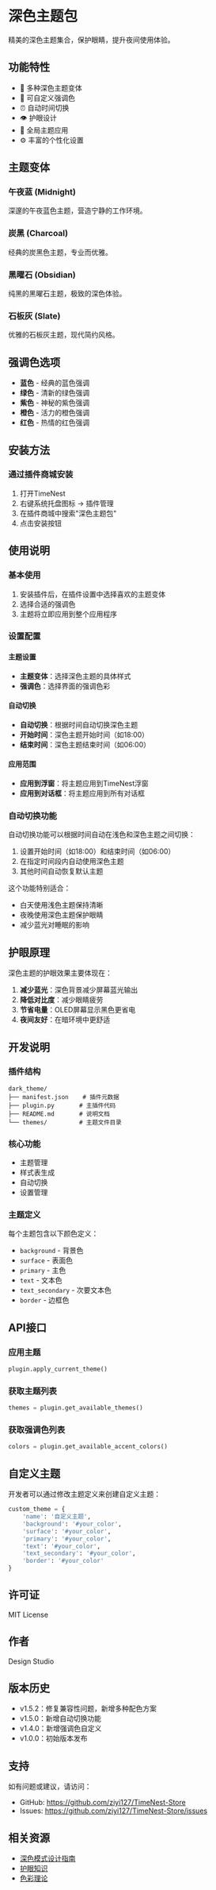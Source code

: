 # 深色主题包

精美的深色主题集合，保护眼睛，提升夜间使用体验。

## 功能特性

- 🌙 多种深色主题变体
- 🎨 可自定义强调色
- ⏰ 自动时间切换
- 👁️ 护眼设计
- 🎯 全局主题应用
- ⚙️ 丰富的个性化设置

## 主题变体

### 午夜蓝 (Midnight)
深邃的午夜蓝色主题，营造宁静的工作环境。

### 炭黑 (Charcoal)
经典的炭黑色主题，专业而优雅。

### 黑曜石 (Obsidian)
纯黑的黑曜石主题，极致的深色体验。

### 石板灰 (Slate)
优雅的石板灰主题，现代简约风格。

## 强调色选项

- **蓝色** - 经典的蓝色强调
- **绿色** - 清新的绿色强调
- **紫色** - 神秘的紫色强调
- **橙色** - 活力的橙色强调
- **红色** - 热情的红色强调

## 安装方法

### 通过插件商城安装
1. 打开TimeNest
2. 右键系统托盘图标 → 插件管理
3. 在插件商城中搜索"深色主题包"
4. 点击安装按钮

## 使用说明

### 基本使用
1. 安装插件后，在插件设置中选择喜欢的主题变体
2. 选择合适的强调色
3. 主题将立即应用到整个应用程序

### 设置配置

#### 主题设置
- **主题变体**：选择深色主题的具体样式
- **强调色**：选择界面的强调色彩

#### 自动切换
- **自动切换**：根据时间自动切换深色主题
- **开始时间**：深色主题开始时间（如18:00）
- **结束时间**：深色主题结束时间（如06:00）

#### 应用范围
- **应用到浮窗**：将主题应用到TimeNest浮窗
- **应用到对话框**：将主题应用到所有对话框

### 自动切换功能

自动切换功能可以根据时间自动在浅色和深色主题之间切换：

1. 设置开始时间（如18:00）和结束时间（如06:00）
2. 在指定时间段内自动使用深色主题
3. 其他时间自动恢复默认主题

这个功能特别适合：
- 白天使用浅色主题保持清晰
- 夜晚使用深色主题保护眼睛
- 减少蓝光对睡眠的影响

## 护眼原理

深色主题的护眼效果主要体现在：

1. **减少蓝光**：深色背景减少屏幕蓝光输出
2. **降低对比度**：减少眼睛疲劳
3. **节省电量**：OLED屏幕显示黑色更省电
4. **夜间友好**：在暗环境中更舒适

## 开发说明

### 插件结构
```
dark_theme/
├── manifest.json    # 插件元数据
├── plugin.py       # 主插件代码
├── README.md       # 说明文档
└── themes/         # 主题文件目录
```

### 核心功能
- 主题管理
- 样式表生成
- 自动切换
- 设置管理

### 主题定义
每个主题包含以下颜色定义：
- `background` - 背景色
- `surface` - 表面色
- `primary` - 主色
- `text` - 文本色
- `text_secondary` - 次要文本色
- `border` - 边框色

## API接口

### 应用主题
```python
plugin.apply_current_theme()
```

### 获取主题列表
```python
themes = plugin.get_available_themes()
```

### 获取强调色列表
```python
colors = plugin.get_available_accent_colors()
```

## 自定义主题

开发者可以通过修改主题定义来创建自定义主题：

```python
custom_theme = {
    'name': '自定义主题',
    'background': '#your_color',
    'surface': '#your_color',
    'primary': '#your_color',
    'text': '#your_color',
    'text_secondary': '#your_color',
    'border': '#your_color'
}
```

## 许可证

MIT License

## 作者

Design Studio

## 版本历史

- v1.5.2：修复兼容性问题，新增多种配色方案
- v1.5.0：新增自动切换功能
- v1.4.0：新增强调色自定义
- v1.0.0：初始版本发布

## 支持

如有问题或建议，请访问：
- GitHub: https://github.com/ziyi127/TimeNest-Store
- Issues: https://github.com/ziyi127/TimeNest-Store/issues

## 相关资源

- [深色模式设计指南](https://material.io/design/color/dark-theme.html)
- [护眼知识](https://www.aao.org/eye-health/tips-prevention/computer-usage)
- [色彩理论](https://www.interaction-design.org/literature/topics/color-theory)

